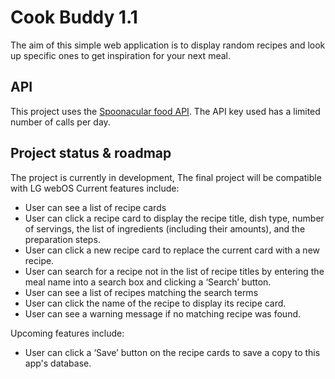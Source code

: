 # Cook Buddy 1.1

The aim of this simple web application is to display random recipes and look up specific ones to get inspiration for your next meal.

## API

This project uses the [Spoonacular food API](https://spoonacular.com/food-api).
The API key used has a limited number of calls per day.


## Project status & roadmap

The project is currently in development, The final project will be compatible with LG webOS
Current features include:

- User can see a list of recipe cards
- User can click a recipe card to display the recipe title, dish type, number of servings, the list of ingredients (including their amounts), and the preparation steps.
- User can click a new recipe card to replace the current card with a new recipe.
- User can search for a recipe not in the list of recipe titles by entering the meal name into a search box and clicking a ‘Search’ button.
- User can see a list of recipes matching the search terms
- User can click the name of the recipe to display its recipe card.
- User can see a warning message if no matching recipe was found.

Upcoming features include:

- User can click a ‘Save’ button on the recipe cards to save a copy to this app's database.
